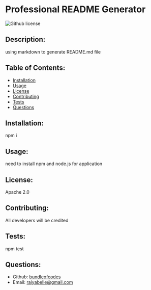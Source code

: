 # Professional README Generator
  ![Github license](https://img.shields.io/badge/license-$(license)-blue.svg)

  ## Description:

  using markdown to generate README.md file
 
  ## Table of Contents:

  - [Installation](#installation)
  - [Usage](#usage)
  - [License](#license)
  - [Contributing](#contributing)
  - [Tests](#tests)
  - [Questions](#questions)

  ## Installation:

  npm i

  ## Usage:

  need to install npm and node.js for application

  ## License:

  Apache 2.0

  ## Contributing:

  All developers will be credited

  ## Tests:

  npm test

  ## Questions:

  - Github: [bundleofcodes](https://github.com/bundleofcodes)
  - Email: [raiyabelle@gmail.com](mailto:user@example.com)